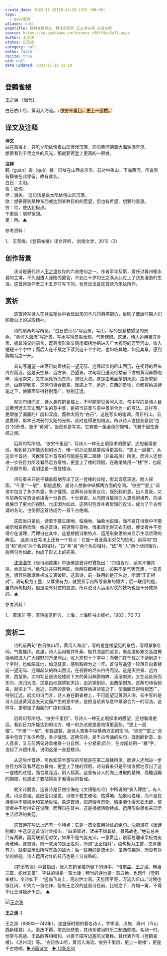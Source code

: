 ```yaml
---
create_date: 2022-11-18T20:44:38 (UTC +08:00)
tags:
  - gsw/唐诗
aliases: null
pagetitle: 登鹳雀楼原文、翻译及赏析_王之涣古诗_古诗文网
source: https://so.gushiwen.cn/shiwenv_c90ff9ea5a71.aspx
author: 王之涣
status: 已完成
category: null
notes: false
recite: true
uid: null
date updated: 2022-11-18 22:10
---
```


## 登鹳雀楼

[王之涣](https://so.gushiwen.cn/authorv_637fa1f1b67a.aspx) [〔唐代〕](https://so.gushiwen.cn/shiwens/default.aspx?cstr=%e5%94%90%e4%bb%a3)

白日依山尽，黄河入海流。\ <mark style="background: #FFB86CA6;">欲穷千里目，更上一层楼。</mark>

## 译文及注释

**译文**\
站在高楼上，只见夕阳依傍着山峦慢慢沉落，滔滔黄河朝着大海汹涌奔流。\
想要看到千里之外的风光，那就要再登上更高的一层楼。

**注释**\
鹳（guàn）雀（què）楼：旧址在山西永济市，前对中条山，下临黄河。传说常有鹳雀在此停留，故有此名。\
白日：太阳。\
依：依傍。\
尽：消失。 这句话是说太阳依傍山峦沉落。\
欲：想要得到某种东西或达到某种目的的愿望，但也有希望、想要的意思。\
穷：尽，使达到极点。\
千里目：眼界宽阔。\
更：再。▲

参考资料：

1、 王雪梅，《登鹳雀楼》译文评析， 剑南文学，2010（3）

## 创作背景

　　该诗是唐代诗人[王之涣](https://so.gushiwen.cn/authorv_637fa1f1b67a.aspx)仅存的六首绝句之一。作者早年及第，曾任过冀州衡水县的主簿，不久因遭人诬陷而罢官，不到三十岁的王之涣从此过上了访友漫游的生活。这首诗是作者三十五岁时写下的。也有说法是这首诗乃朱斌所作。

## 赏析

　　这首诗写诗人在登高望远中表现出来的不凡的胸襟抱负，反映了盛唐时期人们积极向上的进取精神。

　　诗的前两句写所见。“白日依山尽”写远景，写山，写的是登楼望见的景色，“黄河入海流”写近景，写水写得景象壮观，气势磅礴。这里，诗人运用极其朴素、极其浅显的语言，既高度形象又高度概括地把进入广大视野的万里河山，收入短短十个字中；而后人在千载之下读到这十个字时，也如临其地，如见其景，感到胸襟为之一开。

　　首句写遥望一轮落日向着楼前一望无际、连绵起伏的群山西沉，在视野的尽头冉冉而没。这是天空景、远方景、西望景。次句写目送流经楼前下方的黄河奔腾咆哮、滚滚南来，又在远处折而东向，流归大海。这是由地面望到天边，由近望到远，由西望到东。这两句诗合起来，就把上下、远近、东西的景物，全都容纳进诗笔之下，使画面显得特别宽广，特别辽远。

　　就次句诗而言，诗人身在鹳雀楼上，不可能望见黄河入海，句中写的是诗人目送黄河远去天边而产生的意中景，是把当前景与意中景溶合为一的写法。这样写，更增加了画面的广度和深度。而称太阳为“白日”，这是写实的笔调。落日衔山，云遮雾障，那本已减弱的太阳的光辉，此时显得更加暗淡，所以诗人直接观察到“白日”的奇景。至于“黄河”。当然也是写实。它宛若一条金色的飘带，飞舞于层峦叠嶂之间。

　　后两句写所想。“欲穷千里目”，写诗人一种无止境探求的愿望，还想看得更远，看到目力所能达到的地方，唯一的办法就是要站得更高些，“更上一层楼”。从这后半首诗，可推知前半首写的可能是在第二层楼（非最高层）所见，而诗人还想进一步穷目力所及看尽远方景物，更登上了楼的顶层。在收尾处用一“楼”字，也起了点题作用，说明这是一首登楼诗。

　　诗句看来只是平铺直叙地写出了这一登楼的过程，但其含意深远，耐人探索。“千里”“一层”，都是虚数，是诗人想象中纵横两方面的空间。“欲穷”“更上”词语中包含了多少希望，多少憧憬。这两句诗发表议论，既别翻新意，出人意表，又与前两句写景诗承接得十分自然、十分紧密，从而把诗篇推引入更高的境界，向读者展示了更大的视野。也正因为如此，这两句包含朴素哲理的议论，成为了千古传诵的名句，也使得这首诗成为一首千古绝唱。

　　这应当只是说，诗歌不要生硬地、枯燥地、抽象地说理，而不是在诗歌中不能揭示和宣扬哲理。像这首诗，把道理与景物、情事溶化得天衣无缝，使读者并不觉得它在说理，而理自在其中。这是根据诗歌特点、运用形象思维来显示生活哲理的典范。　这首诗在写法上还有一个特点：它是一首全篇用对仗的绝句。前两句“白日”和“黄河”两个名词相对，“白”与“黄”两个色彩相对，“依”与“入”两个动词相对。后两句也如此，构成了形式上的完美。

　　[沈德潜](https://so.gushiwen.cn/authorv_44a3e42d2501.aspx)在《唐诗别裁集》中选录这首诗时曾指出：“四语皆对，读来不嫌其排，骨高故也。”绝句总共只有两联，而两联都用对仗，如果不是气势充沛，一意贯连，很容易雕琢呆板或支离破碎。这首诗，前一联用的是正名对，所谓“正正相对”，语句极为工整，又厚重有力，就更显示出所写景象的雄大；后一联用的是，虽然两句相对，但是没有对仗的痕迹。所以说诗人运用对仗的技巧也是十分成熟的。▲

参考资料：

1、 萧涤非 等．唐诗鉴赏辞典．上海：上海辞书出版社，1983：72-73

## 赏析二

　　诗的前两句“白日依山尽，黄河入海流”，写的是登楼望见的景色，写得景象壮阔，气势雄浑。这里，诗人运用极其朴素、极其浅显的语言，既高度形象又高度概括地把进入广大视野的万里河山，收入短短十个字中；而我们在千载之下读到这十个字时，也如临其地，如见其景，感到胸襟为之一开。首句写遥望一轮落日向着楼前一望无际、连绵起伏的群山西沉，在视野的尽头冉冉而没。这是天空景、远方景、西望景。次句写目送流经楼前下方的黄河奔腾咆哮、滚滚南来，又在远处折而东向，流归大海。这是由地面望到天边，由近望到远，由西望到东。这两句诗合起来，就把上下、远近、东西的景物，全都容纳进诗笔之下，使画面显得特别宽广，特别辽远。就次句诗而言，诗人身在鹳雀楼上，不可能望见黄河入海，句中写的是诗人目送黄河远去天边而产生的意中景，是把当前景与意中景溶合为一的写法。这样写，更增加了画面的广度和深度。

　　后两句写所想。“欲穷千里目”，写诗人一种无止境探求的愿望，还想看得更远，看到目力所能达到的地方，唯一的办法就是要站得更高些，“更上一层楼”。“千里”“一层”，都是虚数，是诗人想象中纵横两方面的空间。“欲穷”“更上”词语中包含了多少希望，多少憧憬。这两句诗，是千古传诵的名句，既别翻新意，出人意表，又与前两句诗承接得十分自然、十分紧密;同时，在收尾处用一“楼”字，也起了点题作用，说明这是一首登楼诗。

　　从这后半首诗，可推知前半首写的可能是在第二层楼所见，而诗人还想进一步穷目力所及看尽远方景物，更登上了楼的顶层。诗句看来只是平铺直叙地写出了这一登楼的过程，而含意深远，耐人探索。这里有诗人的向上进取的精神、高瞻远瞩的胸襟，也道出了要站得高才看得远的哲理。

　　就全诗而言，这首诗是日僧空海在《文镜秘府论》中所说的“景入理势”。有人说，诗忌说理。这应当只是说，诗歌不要生硬地、枯燥地、抽象地说理，而不是在诗歌中不能揭示和宣扬哲理。象这首诗，把道理与景物、情事溶化得天衣无缝，使读者并不觉得它在说理，而理自在其中。这是根据诗歌特点、运用形象思维来显示生活哲理的典范。

　　这首诗在写法上还有一个特点：它是一首全篇用对仗的绝句。[沈德潜](https://so.gushiwen.cn/authorv_44a3e42d2501.aspx)在《唐诗别裁》中选录这首诗时曾指出：“四语皆对，读来不嫌其排，骨高故也。”绝句总共只有两联，而两联都用对仗，如果不是气势充沛，一意贯连，很容易雕琢呆板或支离破碎。这首诗，前一联用的是正名对，所谓“正正相对”，语句极为工整，又厚重有力，就更显示出所写景象的雄大；后一联用的是流水对，虽两句相对，而没有对仗的痕迹。诗人运用对仗的技巧也是十分成熟的。

　　《梦溪笔谈》中曾指出，唐人在鹳雀楼所留下的诗中，“惟[李益](https://so.gushiwen.cn/authorv_da2cd14d14b1.aspx)、[王之涣](https://so.gushiwen.cn/authorv_637fa1f1b67a.aspx)、畅当三篇，能状其景”。李益的诗是一首七律；畅当的诗也是一首五绝，也题作《登鹳雀楼》。全诗如下：“迥临飞鸟上，高出世尘间。天势围平野，河流入断山。”诗境也很壮阔，不失为一首名作，但有王之涣的这首诗在前，比较之下，终输一筹，不得不让王诗独步千古。 ▲

[![王之涣](https://song.gushiwen.cn/authorImg/wangzhihuan.jpg)](https://so.gushiwen.cn/authorv_637fa1f1b67a.aspx)

[**王之涣**](https://so.gushiwen.cn/authorv_637fa1f1b67a.aspx) ![

王之涣（688年—742年），是盛唐时期的著名诗人，字季凌，汉族，绛州（今山西新绛县）人。豪放不羁，常击剑悲歌，其诗多被当时乐工制曲歌唱。名动一时，他常与高适、王昌龄等相唱和，以善于描写边塞风光著称。其代表作有《登鹳雀楼》、《凉州词》等。“白日依山尽，黄河入海流。欲穷千里目，更上一层楼”，更是千古绝唱。[► 6篇诗文](https://so.gushiwen.cn/shiwens/default.aspx?astr=%e7%8e%8b%e4%b9%8b%e6%b6%a3)　[► 12条名句](https://so.gushiwen.cn/mingjus/default.aspx?astr=%e7%8e%8b%e4%b9%8b%e6%b6%a3)
